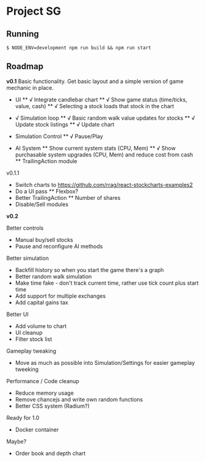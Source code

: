 # Project SG


## Running
```
$ NODE_ENV=development npm run build && npm run start
```


## Roadmap

**v0.1**
Basic functionality. Get basic layout and a simple version of game mechanic in place.

* UI
** √ Integrate candlebar chart
** √ Show game status (time/ticks, value, cash)
** √ Selecting a stock loads that stock in the chart

* √ Simulation loop
** √ Basic random walk value updates for stocks
** √ Update stock listings
** √ Update chart

* Simulation Control
** √ Pause/Play

* AI System
** Show current system stats (CPU, Mem)
** √ Show purchasable system upgrades (CPU, Mem) and reduce cost from cash
** TrailingAction module

v0.1.1
* Switch charts to https://github.com/rrag/react-stockcharts-examples2
* Do a UI pass
** Flexbox?
* Better TrailingAction
** Number of shares
* Disable/Sell modules

**v0.2**


Better controls
* Manual buy/sell stocks
* Pause and reconfigure AI methods

Better simulation
* Backfill history so when you start the game there's a graph
* Better random walk simulation
* Make time fake - don't track current time, rather use tick count plus start time
* Add support for multiple exchanges
* Add capital gains tax

Better UI
* Add volume to chart
* UI cleanup
* Filter stock list

Gameplay tweaking
* Move as much as possible into Simulation/Settings for easier gameplay tweeking

Performance / Code cleanup
* Reduce memory usage
* Remove chancejs and write own random functions
* Better CSS system (Radium?)

Ready for 1.0
* Docker container

Maybe?
* Order book and depth chart